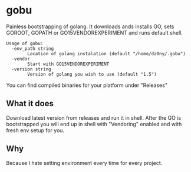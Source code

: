# gobu
Painless bootstrapping of golang. It downloads ands installs GO,
sets GOROOT, GOPATH or GO15VENDOREXPERIMENT and runs default shell.
```
Usage of gobu:
  -env_path string
    	Location of golang instalation (default "/home/dz0ny/.gobu")
  -vendor
    	Start with GO15VENDOREXPERIMENT
  -version string
    	Version of golang you wish to use (default "1.5")
```

You can find compiled binaries for your platform under "Releases"


## What it does
Download latest version from releases and run it in shell. After the GO is
bootstrapped you will end up in shell with "Vendoring" enabled and with fresh
env setup for you.

## Why
Because I hate setting environment every time for every project.
